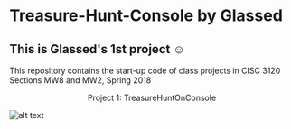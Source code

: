 # Treasure-Hunt-Console by Glassed
## This is Glassed's 1st project ☺

This repository contains the start-up code of class projects in
CISC 3120 Sections MW8 and MW2, Spring 2018

<center><p>Project 1: TreasureHuntOnConsole</p></center>

![alt text](https://d2gg9evh47fn9z.cloudfront.net/800px_COLOURBOX25358362.jpg "Image of Treasure Chest")
